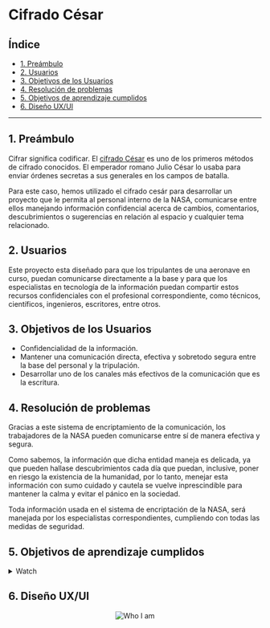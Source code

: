 # Cifrado César

## Índice

* [1. Preámbulo](#1-preámbulo)
* [2. Usuarios](#2-usuarios)
* [3. Objetivos de los Usuarios](#3-objetivos-de-los-usuarios)
* [4. Resolución de problemas](#4-resolución-de-problemas)
* [5. Objetivos de aprendizaje cumplidos](#5-objetivos-de-aprendizaje-cumplidos)
* [6. Diseño UX/UI](#6-diseño-ux-ui)

***

## 1. Preámbulo

Cifrar significa codificar. El [cifrado César](https://en.wikipedia.org/wiki/Caesar_cipher)
es uno de los primeros métodos de cifrado conocidos. El emperador romano Julio
César lo usaba para enviar órdenes secretas a sus generales en los campos de
batalla.

Para este caso, hemos utilizado el cifrado cesár para desarrollar un proyecto que le permita al personal interno de la NASA, comunicarse entre ellos manejando información confidencial acerca de cambios, comentarios, descubrimientos o sugerencias en relación al espacio y cualquier tema relacionado.

## 2. Usuarios

Este proyecto esta diseñado para que los tripulantes de una aeronave en curso, puedan comunicarse directamente a la base y para que los especialistas en tecnología de la información puedan compartir estos recursos confidenciales con el profesional correspondiente, como técnicos, científicos, ingenieros, escritores, entre otros.

## 3. Objetivos de los Usuarios

* Confidencialidad de la información.
* Mantener una comunicación directa, efectiva y sobretodo segura entre la base del personal y la tripulación.
* Desarrollar uno de los canales más efectivos de la comunicación que es la escritura.

## 4. Resolución de problemas

Gracias a este sistema de encriptamiento de la comunicación, los trabajadores de la NASA pueden comunicarse entre sí de manera efectiva y segura.

Como sabemos, la información que dicha entidad maneja es delicada, ya que pueden hallase descubrimientos cada día que puedan, inclusive, poner en riesgo la existencia de la humanidad, por lo tanto, menejar esta información con sumo cuidado y cautela se vuelve inprescindible para mantener la calma y evitar el pánico en la sociedad.

Toda información usada en el sistema de encriptación de la NASA, será manejada por los especialistas correspondientes, cumpliendo con todas las medidas de seguridad.

## 5. Objetivos de aprendizaje cumplidos

<details><summary>Watch</summary><p>

  ### HTML

  - [x] **Uso de HTML semántico**

  <details><summary>Links</summary><p>

  * [HTML semántico](https://curriculum.laboratoria.la/es/topics/html/02-html5/02-semantic-html)
  * [Semantics - MDN Web Docs Glossary](https://developer.mozilla.org/en-US/docs/Glossary/Semantics#Semantics_in_HTML)
  </p></details>

  ### CSS

  - [x] **Uso de selectores de CSS**

  <details><summary>Links</summary><p>

  * [Intro a CSS](https://curriculum.laboratoria.la/es/topics/css/01-css/01-intro-css)
  * [CSS Selectors - MDN](https://developer.mozilla.org/es/docs/Web/CSS/CSS_Selectors)
  </p></details>

  - [x] **Modelo de caja (box model): borde, margen, padding**

  <details><summary>Links</summary><p>

  * [Box Model & Display](https://curriculum.laboratoria.la/es/topics/css/01-css/02-boxmodel-and-display)
  * [The box model - MDN](https://developer.mozilla.org/en-US/docs/Learn/CSS/Building_blocks/The_box_model)
  * [Introduction to the CSS box model - MDN](https://developer.mozilla.org/en-US/docs/Web/CSS/CSS_Box_Model/Introduction_to_the_CSS_box_model)
  * [CSS display - MDN](https://developer.mozilla.org/pt-BR/docs/Web/CSS/display)
  * [display - CSS Tricks](https://css-tricks.com/almanac/properties/d/display/)
  </p></details>

  ### Web APIs

  - [x] **Uso de selectores del DOM**

  <details><summary>Links</summary><p>

  * [Manipulación del DOM](https://curriculum.laboratoria.la/es/topics/browser/02-dom/03-1-dom-methods-selection)
  * [Introducción al DOM - MDN](https://developer.mozilla.org/es/docs/Web/API/Document_Object_Model/Introduction)
  * [Localizando elementos DOM usando selectores - MDN](https://developer.mozilla.org/es/docs/Web/API/Document_object_model/Locating_DOM_elements_using_selectors)
  </p></details>

  - [x] **Manejo de eventos del DOM (listeners, propagación, delegación)**

  <details><summary>Links</summary><p>

  * [Introducción a eventos - MDN](https://developer.mozilla.org/es/docs/Learn/JavaScript/Building_blocks/Events)
  * [EventTarget.addEventListener() - MDN](https://developer.mozilla.org/es/docs/Web/API/EventTarget/addEventListener)
  * [EventTarget.removeEventListener() - MDN](https://developer.mozilla.org/es/docs/Web/API/EventTarget/removeEventListener)
  * [El objeto Event](https://developer.mozilla.org/es/docs/Web/API/Event)
  </p></details>

  - [x] **Manipulación dinámica del DOM**

  <details><summary>Links</summary><p>

  * [Introducción al DOM](https://developer.mozilla.org/es/docs/Web/API/Document_Object_Model/Introduction)
  * [Node.appendChild() - MDN](https://developer.mozilla.org/es/docs/Web/API/Node/appendChild)
  * [Document.createElement() - MDN](https://developer.mozilla.org/es/docs/Web/API/Document/createElement)
  * [Document.createTextNode()](https://developer.mozilla.org/es/docs/Web/API/Document/createTextNode)
  * [Element.innerHTML - MDN](https://developer.mozilla.org/es/docs/Web/API/Element/innerHTML)
  * [Node.textContent - MDN](https://developer.mozilla.org/es/docs/Web/API/Node/textContent)
  </p></details>

  ### JavaScript

  - [x] **Tipos de datos primitivos**

  <details><summary>Links</summary><p>

  * [Valores primitivos - MDN](https://developer.mozilla.org/es/docs/Web/JavaScript/Data_structures#valores_primitivos)
  </p></details>

  - [x] **Strings (cadenas de caracteres)**

  <details><summary>Links</summary><p>

  * [Strings](https://curriculum.laboratoria.la/es/topics/javascript/06-strings)
  * [String — Cadena de caracteres - MDN](https://developer.mozilla.org/es/docs/Web/JavaScript/Reference/Global_Objects/String)
  </p></details>

  - [x] **Variables (declaración, asignación, ámbito)**

  <details><summary>Links</summary><p>

  * [Valores, tipos de datos y operadores](https://curriculum.laboratoria.la/es/topics/javascript/01-basics/01-values-variables-and-types)
  * [Variables](https://curriculum.laboratoria.la/es/topics/javascript/01-basics/02-variables)
  </p></details>

  - [x] **Uso de condicionales (if-else, switch, operador ternario, lógica booleana)**

  <details><summary>Links</summary><p>

  * [Estructuras condicionales y repetitivas](https://curriculum.laboratoria.la/es/topics/javascript/02-flow-control/01-conditionals-and-loops)
  * [Tomando decisiones en tu código — condicionales - MDN](https://developer.mozilla.org/es/docs/Learn/JavaScript/Building_blocks/conditionals)
  </p></details>

  - [x] **Uso de bucles/ciclos (while, for, for..of)**

  <details><summary>Links</summary><p>

  * [Bucles (Loops)](https://curriculum.laboratoria.la/es/topics/javascript/02-flow-control/02-loops)
  * [Bucles e iteración - MDN](https://developer.mozilla.org/es/docs/Web/JavaScript/Guide/Loops_and_iteration)
  </p></details>

  - [x] **Funciones (params, args, return)**

  <details><summary>Links</summary><p>

  * [Funciones (control de flujo)](https://curriculum.laboratoria.la/es/topics/javascript/02-flow-control/03-functions)
  * [Funciones clásicas](https://curriculum.laboratoria.la/es/topics/javascript/03-functions/01-classic)
  * [Arrow Functions](https://curriculum.laboratoria.la/es/topics/javascript/03-functions/02-arrow)
  * [Funciones — bloques de código reutilizables - MDN](https://developer.mozilla.org/es/docs/Learn/JavaScript/Building_blocks/Functions)
  </p></details>

  - [x] **Pruebas unitarias (unit tests)**

  <details><summary>Links</summary><p>

  * [Empezando con Jest - Documentación oficial](https://jestjs.io/docs/es-ES/getting-started)
  </p></details>

  - [x] **Módulos de ECMAScript (ES Modules)**

  <details><summary>Links</summary><p>

  * [import - MDN](https://developer.mozilla.org/es/docs/Web/JavaScript/Reference/Statements/import)
  * [export - MDN](https://developer.mozilla.org/es/docs/Web/JavaScript/Reference/Statements/export)
  </p></details>

  - [x] **Uso de linter (ESLINT)**

  - [x] **Uso de identificadores descriptivos (Nomenclatura y Semántica)**

  ### Control de Versiones (Git y GitHub)

  - [x] **Git: Instalación y configuración**

  - [x] **Git: Control de versiones con git (init, clone, add, commit, status, push, pull, remote)**

  - [x] **GitHub: Creación de cuenta y repos, configuración de llaves SSH**

  - [x] **GitHub: Despliegue con GitHub Pages**
  
  <details><summary>Links</summary><p>

  * [Sitio oficial de GitHub Pages](https://pages.github.com/)
  </p></details>

  ### UX (User eXperience)

  - [x] **Diseñar la aplicación pensando en y entendiendo al usuario**

  - [x] **Crear prototipos para obtener feedback e iterar**

  - [x] **Aplicar los principios de diseño visual**


</p></details>

## 6. Diseño UX/UI

<div align="center">
 <img style="max-width: "100%"; height: auto;" src="https://imgur.com/GvLdpX1.png" alt="Who I am">
</div>

